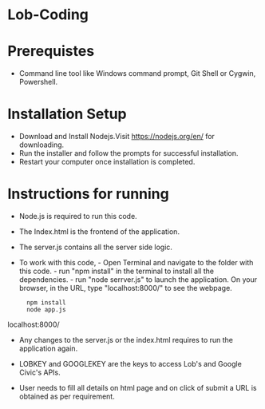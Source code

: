 # Lob-Coding

# Prerequistes
* Command line tool like Windows command prompt, Git Shell or Cygwin, Powershell.

# Installation Setup

* Download and Install Nodejs.Visit https://nodejs.org/en/ for downloading.
* Run the installer and follow the prompts for successful installation.
* Restart your computer once installation is completed.

# Instructions for running 

* Node.js is required to run this code.

* The Index.html is the frontend of the application.

* The server.js contains all the server side logic.

* To work with this code, - Open Terminal and navigate to the folder with this code. - run "npm install" in the terminal to install all the dependencies. - run "node serrver.js" to launch the application. On your browser, in the URL, type "localhost:8000/" to see the webpage.

  		npm install
  		node app.js
localhost:8000/

* Any changes to the server.js or the index.html requires to run the application again.

* LOBKEY and GOOGLEKEY are the keys to access Lob's and Google Civic's APIs.
* User needs to fill all details on html page and on click of submit a URL is obtained as per requirement.

